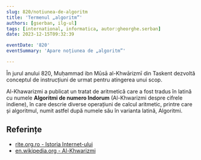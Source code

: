 ```yaml
---
slug: 820/notiunea-de-algoritm
title: 'Termenul „algoritm”'
authors: [gserban, ilg-ul]
tags: [international, informatica, autor:gheorghe.serban]
date: 2023-12-15T09:32:39

eventDate: '820'
eventSummary: 'Apare noțiunea de „algoritm”'

---
```


În jurul anului 820, Muḥammad ibn Mūsā al-Khwārizmī din Taskent
dezvoltă conceptul de instrucțiuni de urmat pentru atingerea unui scop.

<!-- truncate -->

Al-Khawarizmi a publicat un tratat de aritmetică care a fost tradus în
latină cu numele **Algoritmi de numero Indorum** (Al-Khwarizmi despre
cifrele indiene), în care descrie diverse operațiuni de calcul aritmetic,
printre care și algoritmul, numit astfel după numele său în varianta latină,
Algoritmi.

## Referințe

- [rite.org.ro - Istoria Internet-ului](https://rite.org.ro/istoria-internetului/)
- [en.wikipedia.org - Al-Khwarizmi](https://en.wikipedia.org/wiki/Al-Khwarizmi)
